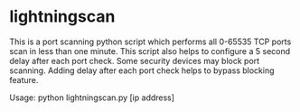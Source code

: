 # lightningscan

This is a port scanning python script which performs all 0-65535 TCP ports scan in less than one minute. 
This script also helps to configure a 5 second delay after each port check. Some security devices may block port scanning. Adding delay after each port check helps to bypass blocking feature.   

Usage: python lightningscan.py [ip address]
